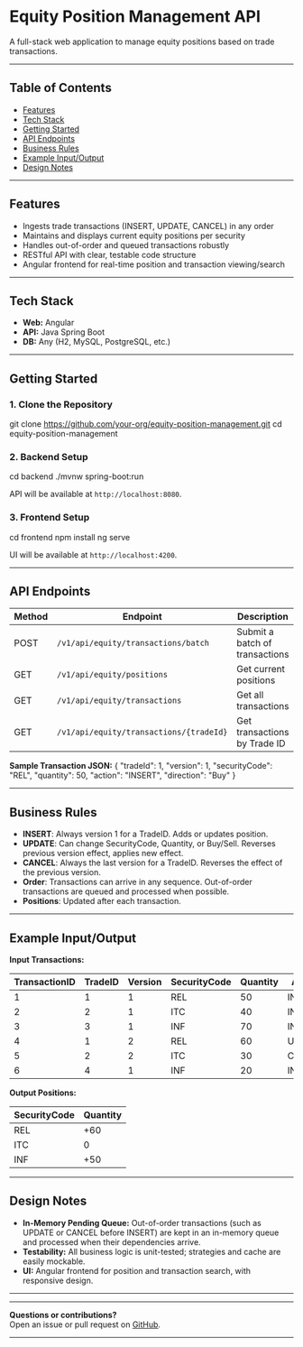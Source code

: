 # Equity Position Management API

A full-stack web application to manage equity positions based on trade transactions.

---

## Table of Contents

- [Features](#features)
- [Tech Stack](#tech-stack)
- [Getting Started](#getting-started)
- [API Endpoints](#api-endpoints)
- [Business Rules](#business-rules)
- [Example Input/Output](#example-inputoutput)
- [Design Notes](#design-notes)

---

## Features

- Ingests trade transactions (INSERT, UPDATE, CANCEL) in any order
- Maintains and displays current equity positions per security
- Handles out-of-order and queued transactions robustly
- RESTful API with clear, testable code structure
- Angular frontend for real-time position and transaction viewing/search

---

## Tech Stack

- **Web:** Angular
- **API:** Java Spring Boot
- **DB:** Any (H2, MySQL, PostgreSQL, etc.)

---

## Getting Started

### 1. Clone the Repository
git clone https://github.com/your-org/equity-position-management.git
cd equity-position-management


### 2. Backend Setup
cd backend
./mvnw spring-boot:run

API will be available at `http://localhost:8080`.

### 3. Frontend Setup

cd frontend
npm install
ng serve

UI will be available at `http://localhost:4200`.

---

## API Endpoints

| Method | Endpoint                                 | Description                      |
|--------|------------------------------------------|----------------------------------|
| POST   | `/v1/api/equity/transactions/batch`      | Submit a batch of transactions   |
| GET    | `/v1/api/equity/positions`               | Get current positions            |
| GET    | `/v1/api/equity/transactions`            | Get all transactions             |
| GET    | `/v1/api/equity/transactions/{tradeId}`  | Get transactions by Trade ID     |

**Sample Transaction JSON:**
{
"tradeId": 1,
"version": 1,
"securityCode": "REL",
"quantity": 50,
"action": "INSERT",
"direction": "Buy"
}


---

## Business Rules

- **INSERT**: Always version 1 for a TradeID. Adds or updates position.
- **UPDATE**: Can change SecurityCode, Quantity, or Buy/Sell. Reverses previous version effect, applies new effect.
- **CANCEL**: Always the last version for a TradeID. Reverses the effect of the previous version.
- **Order**: Transactions can arrive in any sequence. Out-of-order transactions are queued and processed when possible.
- **Positions**: Updated after each transaction.

---

## Example Input/Output

**Input Transactions:**

| TransactionID | TradeID | Version | SecurityCode | Quantity | Action  | Direction |
|---------------|---------|---------|--------------|----------|---------|-----------|
| 1             | 1       | 1       | REL          | 50       | INSERT  | Buy       |
| 2             | 2       | 1       | ITC          | 40       | INSERT  | Sell      |
| 3             | 3       | 1       | INF          | 70       | INSERT  | Buy       |
| 4             | 1       | 2       | REL          | 60       | UPDATE  | Buy       |
| 5             | 2       | 2       | ITC          | 30       | CANCEL  | Buy       |
| 6             | 4       | 1       | INF          | 20       | INSERT  | Sell      |

**Output Positions:**

| SecurityCode | Quantity |
|--------------|----------|
| REL          | +60      |
| ITC          | 0        |
| INF          | +50      |

---

## Design Notes

- **In-Memory Pending Queue:** Out-of-order transactions (such as UPDATE or CANCEL before INSERT) are kept in an in-memory queue and processed when their dependencies arrive.
- **Testability:** All business logic is unit-tested; strategies and cache are easily mockable.
- **UI:** Angular frontend for position and transaction search, with responsive design.
---
---

**Questions or contributions?**  
Open an issue or pull request on [GitHub](https://github.com/your-org/equity-position-management).

---

